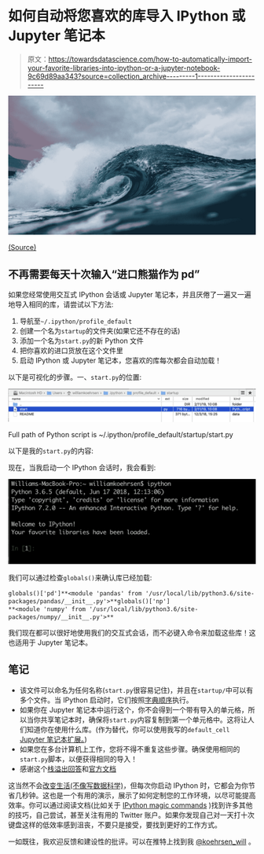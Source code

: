 # 如何自动将您喜欢的库导入 IPython 或 Jupyter 笔记本

> 原文：<https://towardsdatascience.com/how-to-automatically-import-your-favorite-libraries-into-ipython-or-a-jupyter-notebook-9c69d89aa343?source=collection_archive---------1----------------------->

![](img/8534f79e8e90b19bcd964b949fc30013.png)

[(Source)](https://www.pexels.com/photo/ocean-water-wave-photo-1295138/)

## 不再需要每天十次输入“进口熊猫作为 pd”

如果您经常使用交互式 IPython 会话或 Jupyter 笔记本，并且厌倦了一遍又一遍地导入相同的库，请尝试以下方法:

1.  导航至`~/.ipython/profile_default`
2.  创建一个名为`startup`的文件夹(如果它还不存在的话)
3.  添加一个名为`start.py`的新 Python 文件
4.  把你喜欢的进口货放在这个文件里
5.  启动 IPython 或 Jupyter 笔记本，您喜欢的库每次都会自动加载！

以下是可视化的步骤。一、`start.py`的位置:

![](img/1e1834381514ea63f7673a39ae01cd40.png)

Full path of Python script is ~/.ipython/profile_default/startup/start.py

以下是我的`start.py`的内容:

现在，当我启动一个 IPython 会话时，我会看到:

![](img/2990dee5393f4fa23311703552c9b899.png)

我们可以通过检查`globals()`来确认库已经加载:

```
globals()['pd']**<module 'pandas' from '/usr/local/lib/python3.6/site-packages/pandas/__init__.py'>**globals()['np']
**<module 'numpy' from '/usr/local/lib/python3.6/site-packages/numpy/__init__.py'>**
```

我们现在都可以很好地使用我们的交互式会话，而不必键入命令来加载这些库！这也适用于 Jupyter 笔记本。

## 笔记

*   该文件可以命名为任何名称(`start.py`很容易记住)，并且在`startup/`中可以有多个文件。当 IPython 启动时，它们按照[字典顺序](https://stackoverflow.com/questions/45950646/what-is-lexicographical-order)执行。
*   如果你在 Jupyter 笔记本中运行这个，你不会得到一个带有导入的单元格，所以当你共享笔记本时，确保将`start.py`内容复制到第一个单元格中。这将让人们知道你在使用什么库。(作为替代，你可以使用我写的`default_cell` [Jupyter 笔记本扩展。](/how-to-write-a-jupyter-notebook-extension-a63f9578a38c))
*   如果您在多台计算机上工作，您将不得不重复这些步骤。确保使用相同的`start.py`脚本，以便获得相同的导入！
*   感谢这个[栈溢出回答](https://stackoverflow.com/a/11124846/5755357)和[官方文档](https://ipython.readthedocs.io/en/stable/interactive/tutorial.html#startup-files)

这当然不会[改变生活(不像写数据科学)](/what-i-learned-from-writing-a-data-science-article-every-week-for-a-year-201c0357e0ce)，但每次你启动 IPython 时，它都会为你节省几秒钟。这也是一个有用的演示，展示了如何定制您的工作环境，以尽可能提高效率。你可以通过阅读文档(比如关于 [IPython magic commands](https://ipython.readthedocs.io/en/stable/interactive/magics.html) )找到许多其他的技巧，自己尝试，甚至关注有用的 Twitter 账户。如果你发现自己对一天打十次键盘这样的低效率感到沮丧，不要只是接受，要找到更好的工作方式。

一如既往，我欢迎反馈和建设性的批评。可以在推特上找到我 [@koehrsen_will](http://twitter.com/@koehrsen_will) 。